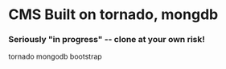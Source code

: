 # CMS Built on tornado, mongdb

### Seriously "in progress" -- clone at your own risk!

tornado
mongodb
bootstrap